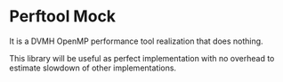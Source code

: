 # Perftool Mock #

It is a DVMH OpenMP performance tool realization that does nothing.

This library will be useful as perfect implementation with no overhead to estimate slowdown of other implementations.
